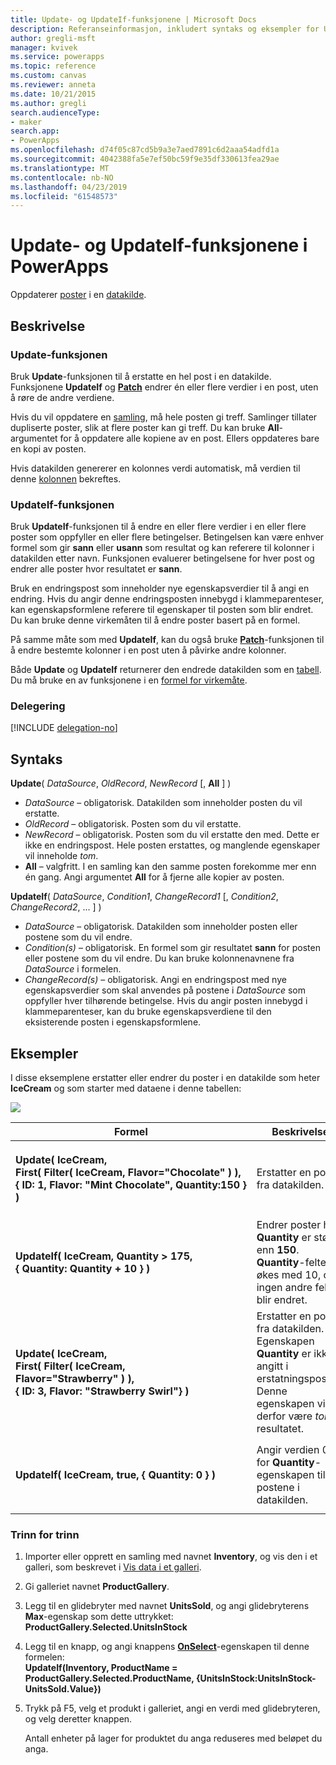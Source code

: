 ```yaml
---
title: Update- og UpdateIf-funksjonene | Microsoft Docs
description: Referanseinformasjon, inkludert syntaks og eksempler for Update- og UpdateIf-funksjonene i PowerApps
author: gregli-msft
manager: kvivek
ms.service: powerapps
ms.topic: reference
ms.custom: canvas
ms.reviewer: anneta
ms.date: 10/21/2015
ms.author: gregli
search.audienceType:
- maker
search.app:
- PowerApps
ms.openlocfilehash: d74f05c87cd5b9a3e7aed7891c6d2aaa54adfd1a
ms.sourcegitcommit: 4042388fa5e7ef50bc59f9e35df330613fea29ae
ms.translationtype: MT
ms.contentlocale: nb-NO
ms.lasthandoff: 04/23/2019
ms.locfileid: "61548573"
---
```

# <a name="update-and-updateif-functions-in-powerapps"></a>Update- og UpdateIf-funksjonene i PowerApps
Oppdaterer [poster](../working-with-tables.md#records) i en [datakilde](../working-with-data-sources.md).

## <a name="description"></a>Beskrivelse
### <a name="update-function"></a>Update-funksjonen
Bruk **Update**-funksjonen til å erstatte en hel post i en datakilde. Funksjonene **UpdateIf** og **[Patch](function-patch.md)** endrer én eller flere verdier i en post, uten å røre de andre verdiene.

Hvis du vil oppdatere en [samling](../working-with-data-sources.md#collections), må hele posten gi treff. Samlinger tillater dupliserte poster, slik at flere poster kan gi treff. Du kan bruke **All**-argumentet for å oppdatere alle kopiene av en post. Ellers oppdateres bare en kopi av posten.

Hvis datakilden genererer en kolonnes verdi automatisk, må verdien til denne [kolonnen](../working-with-tables.md#columns) bekreftes.

### <a name="updateif-function"></a>UpdateIf-funksjonen
Bruk **UpdateIf**-funksjonen til å endre en eller flere verdier i en eller flere poster som oppfyller en eller flere betingelser. Betingelsen kan være enhver formel som gir **sann** eller **usann** som resultat og kan referere til kolonner i datakilden etter navn. Funksjonen evaluerer betingelsene for hver post og endrer alle poster hvor resultatet er **sann**.  

Bruk en endringspost som inneholder nye egenskapsverdier til å angi en endring. Hvis du angir denne endringsposten innebygd i klammeparenteser, kan egenskapsformlene referere til egenskaper til posten som blir endret. Du kan bruke denne virkemåten til å endre poster basert på en formel.

På samme måte som med **UpdateIf**, kan du også bruke **[Patch](function-patch.md)**-funksjonen til å endre bestemte kolonner i en post uten å påvirke andre kolonner.

Både **Update** og **UpdateIf** returnerer den endrede datakilden som en [tabell](../working-with-tables.md). Du må bruke en av funksjonene i en [formel for virkemåte](../working-with-formulas-in-depth.md).

### <a name="delegation"></a>Delegering
[!INCLUDE [delegation-no](../../../includes/delegation-no.md)]

## <a name="syntax"></a>Syntaks
**Update**( *DataSource*, *OldRecord*, *NewRecord* [, **All** ] )

* *DataSource* – obligatorisk. Datakilden som inneholder posten du vil erstatte.
* *OldRecord* – obligatorisk. Posten som du vil erstatte.
* *NewRecord* – obligatorisk. Posten som du vil erstatte den med. Dette er ikke en endringspost. Hele posten erstattes, og manglende egenskaper vil inneholde *tom*.
* **All** – valgfritt. I en samling kan den samme posten forekomme mer enn én gang. Angi argumentet **All** for å fjerne alle kopier av posten.

**UpdateIf**( *DataSource*, *Condition1*, *ChangeRecord1* [, *Condition2*, *ChangeRecord2*, ... ] )

* *DataSource* – obligatorisk. Datakilden som inneholder posten eller postene som du vil endre.
* *Condition(s)* – obligatorisk. En formel som gir resultatet **sann** for posten eller postene som du vil endre.  Du kan bruke kolonnenavnene fra *DataSource* i formelen.  
* *ChangeRecord(s)* – obligatorisk.  Angi en endringspost med nye egenskapsverdier som skal anvendes på postene i *DataSource* som oppfyller hver tilhørende betingelse. Hvis du angir posten innebygd i klammeparenteser, kan du bruke egenskapsverdiene til den eksisterende posten i egenskapsformlene.

## <a name="examples"></a>Eksempler
I disse eksemplene erstatter eller endrer du poster i en datakilde som heter **IceCream** og som starter med dataene i denne tabellen:

![](media/function-update-updateif/icecream.png)

| Formel | Beskrivelse | Resultat |
| --- | --- | --- |
| **Update(&nbsp;IceCream,<br>First(&nbsp;Filter(&nbsp;IceCream,&nbsp;Flavor="Chocolate"&nbsp;)&nbsp;), {&nbsp;ID:&nbsp;1,&nbsp;Flavor:&nbsp;"Mint&nbsp;Chocolate",&nbsp;Quantity:150&nbsp;} )** |Erstatter en post fra datakilden. |<style> img { max-width: none } </style> ![](media/function-update-updateif/icecream-mint.png)<br><br>Datakilden **IceCream** har blitt endret. |
| **UpdateIf(&nbsp;IceCream, Quantity > 175, {&nbsp;Quantity:&nbsp;Quantity&nbsp;+&nbsp;10&nbsp;} )** |Endrer poster hvor **Quantity** er større enn **150**.  **Quantity**-feltet økes med 10, og ingen andre felter blir endret. |![](media/function-update-updateif/icecream-mint-plus10.png)<br><br>Datakilden **IceCream** har blitt endret. |
| **Update(&nbsp;IceCream,<br>First(&nbsp;Filter(&nbsp;IceCream, Flavor="Strawberry"&nbsp;)&nbsp;),<br>{&nbsp;ID:&nbsp;3, Flavor:&nbsp;"Strawberry Swirl"} )** |Erstatter en post fra datakilden. Egenskapen **Quantity** er ikke angitt i erstatningsposten. Denne egenskapen vil derfor være *tom* i resultatet. |![](media/function-update-updateif/icecream-mint-swirl.png)<br><br>Datakilden **IceCream** har blitt endret. |
| **UpdateIf(&nbsp;IceCream, true, {&nbsp;Quantity:&nbsp;0&nbsp;} )** |Angir verdien 0 for **Quantity**-egenskapen til alle postene i datakilden. |![ ](./media/function-update-updateif/icecream-mint-zero.png)<br> <br>Datakilden **IceCream** har blitt endret. |

### <a name="step-by-step"></a>Trinn for trinn
1. Importer eller opprett en samling med navnet **Inventory**, og vis den i et galleri, som beskrevet i [Vis data i et galleri](../show-images-text-gallery-sort-filter.md).
2. Gi galleriet navnet **ProductGallery**.
3. Legg til en glidebryter med navnet **UnitsSold**, og angi glidebryterens **Max**-egenskap som dette uttrykket:<br>**ProductGallery.Selected.UnitsInStock**
4. Legg til en knapp, og angi knappens **[OnSelect](../controls/properties-core.md)**-egenskapen til denne formelen:<br>**UpdateIf(Inventory, ProductName = ProductGallery.Selected.ProductName, {UnitsInStock:UnitsInStock-UnitsSold.Value})**
5. Trykk på F5, velg et produkt i galleriet, angi en verdi med glidebryteren, og velg deretter knappen.
   
    Antall enheter på lager for produktet du anga reduseres med beløpet du anga.

